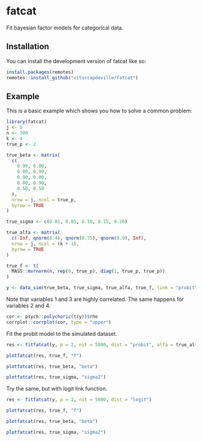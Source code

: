 
<!-- README.md is generated from README.Rmd. Please edit that file -->

# fatcat

<!-- badges: start -->
<!-- badges: end -->

Fit bayesian factor models for categorical data.

## Installation

You can install the development version of fatcat like so:

``` r
install.packages(remotes)
remotes::install_github("vitorcapdeville/fatcat")
```

## Example

This is a basic example which shows you how to solve a common problem:

``` r
library(fatcat)
j <- 5
n <- 300
k <- 4
true_p <- 2

true_beta <- matrix(
  c(
    0.99, 0.00,
    0.00, 0.99,
    0.90, 0.00,
    0.00, 0.90,
    0.50, 0.50
  ),
  nrow = j, ncol = true_p,
  byrow = TRUE
)

true_sigma <- c(0.01, 0.05, 0.10, 0.15, 0.20)

true_alfa <- matrix(
  c(-Inf, qnorm(0.4), qnorm(0.75), qnorm(0.9), Inf),
  nrow = j, ncol = (k + 1),
  byrow = TRUE
)

true_f <- t(
  MASS::mvrnorm(n, rep(0, true_p), diag(1, true_p, true_p))
)

y <- data_sim(true_beta, true_sigma, true_alfa, true_f, link = "probit")
```

Note that variables 1 and 3 are highly correlated. The same happens for
variables 2 and 4.

``` r
cor <- psych::polychoric(t(y))$rho
corrplot::corrplot(cor, type = "upper")
```

Fit the probit model to the simulated dataset.

``` r
res <- fitfatcat(y, p = 2, nit = 5000, dist = "probit", alfa = true_alfa[, 2:k])
```

``` r
plotfatcat(res, true_f, "f")
```

``` r
plotfatcat(res, true_beta, "beta")
```

``` r
plotfatcat(res, true_sigma, "sigma2")
```

Try the same, but with logit link function.

``` r
res <- fitfatcat(y, p = 2, nit = 5000, dist = "logit")
```

``` r
plotfatcat(res, true_f, "f")
```

``` r
plotfatcat(res, true_beta, "beta")
```

``` r
plotfatcat(res, true_sigma, "sigma2")
```
